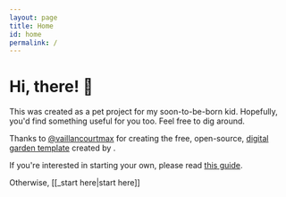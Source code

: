```yaml
---
layout: page
title: Home
id: home
permalink: /
---
```


# Hi, there! 👋

This was created as a pet project for my soon-to-be-born kid. Hopefully, you'd find something useful for you too.  Feel free to dig around.

Thanks to [@vaillancourtmax](https://twitter.com/vaillancourtmax)  for creating the free, open-source, [digital garden template](https://github.com/maximevaillancourt/digital-garden-jekyll-template) created by .

If you're interested in starting your own, please read [this guide](https://maximevaillancourt.com/blog/setting-up-your-own-digital-garden-with-jekyll).

Otherwise, [[_start here|start here]]